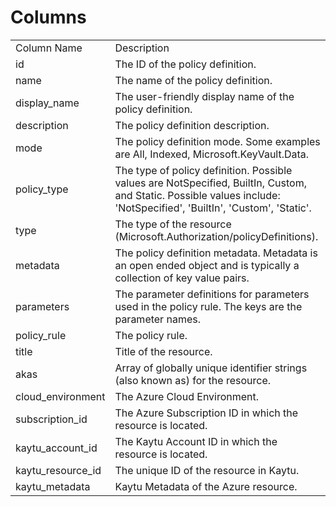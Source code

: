 # Columns  

<table>
	<tr><td>Column Name</td><td>Description</td></tr>
	<tr><td>id</td><td>The ID of the policy definition.</td></tr>
	<tr><td>name</td><td>The name of the policy definition.</td></tr>
	<tr><td>display_name</td><td>The user-friendly display name of the policy definition.</td></tr>
	<tr><td>description</td><td>The policy definition description.</td></tr>
	<tr><td>mode</td><td>The policy definition mode. Some examples are All, Indexed, Microsoft.KeyVault.Data.</td></tr>
	<tr><td>policy_type</td><td>The type of policy definition. Possible values are NotSpecified, BuiltIn, Custom, and Static. Possible values include: 'NotSpecified', 'BuiltIn', 'Custom', 'Static'.</td></tr>
	<tr><td>type</td><td>The type of the resource (Microsoft.Authorization/policyDefinitions).</td></tr>
	<tr><td>metadata</td><td>The policy definition metadata.  Metadata is an open ended object and is typically a collection of key value pairs.</td></tr>
	<tr><td>parameters</td><td>The parameter definitions for parameters used in the policy rule. The keys are the parameter names.</td></tr>
	<tr><td>policy_rule</td><td>The policy rule.</td></tr>
	<tr><td>title</td><td>Title of the resource.</td></tr>
	<tr><td>akas</td><td>Array of globally unique identifier strings (also known as) for the resource.</td></tr>
	<tr><td>cloud_environment</td><td>The Azure Cloud Environment.</td></tr>
	<tr><td>subscription_id</td><td>The Azure Subscription ID in which the resource is located.</td></tr>
	<tr><td>kaytu_account_id</td><td>The Kaytu Account ID in which the resource is located.</td></tr>
	<tr><td>kaytu_resource_id</td><td>The unique ID of the resource in Kaytu.</td></tr>
	<tr><td>kaytu_metadata</td><td>Kaytu Metadata of the Azure resource.</td></tr>
</table>